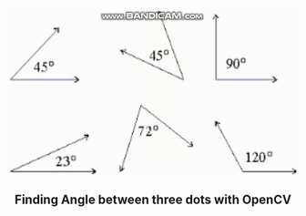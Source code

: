 ![Angle Finder](angle_finder.gif)
<div align="center">
  <h2><b>Finding Angle between three dots with OpenCV</b></h2>
</div>
